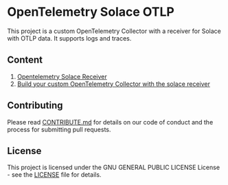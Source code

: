 # OpenTelemetry Solace OTLP

This project is a custom OpenTelemetry Collector with a receiver for Solace with OTLP data. 
It supports logs and traces.

## Content

1. [Opentelemetry Solace Receiver](./receiver/solaceotlpreceiver/README.md)
2. [Build your custom OpenTelemetry Collector with the solace receiver](./custom-collector/README.md)

## Contributing

Please read [CONTRIBUTE.md](CONTRIBUTE.md) for details on our code of conduct and the process for submitting pull requests.

## License

This project is licensed under the GNU GENERAL PUBLIC LICENSE License - see the [LICENSE](LICENSE) file for details. 
